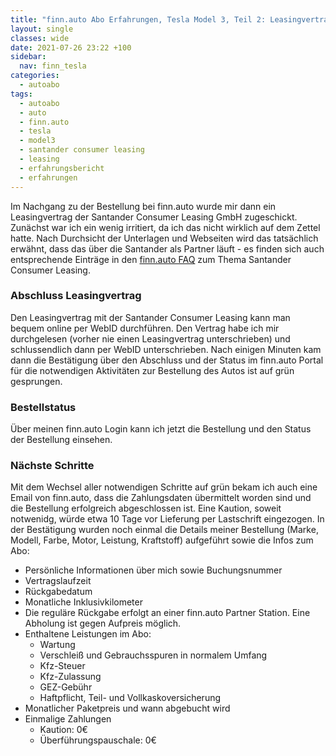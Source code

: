 ```yaml
---
title: "finn.auto Abo Erfahrungen, Tesla Model 3, Teil 2: Leasingvertrag mit Santander Consumer Leasing"
layout: single
classes: wide
date: 2021-07-26 23:22 +100
sidebar:
  nav: finn_tesla
categories:
  - autoabo
tags:
  - autoabo
  - auto
  - finn.auto
  - tesla
  - model3
  - santander consumer leasing
  - leasing
  - erfahrungsbericht
  - erfahrungen
---
```

Im Nachgang zu der Bestellung bei finn.auto wurde mir dann ein Leasingvertrag der Santander Consumer Leasing GmbH zugeschickt.
Zunächst war ich ein wenig irritiert, da ich das nicht wirklich auf dem Zettel hatte. Nach Durchsicht der Unterlagen und Webseiten
wird das tatsächlich erwähnt, dass das über die Santander als Partner läuft - es finden sich auch entsprechende Einträge in den
[finn.auto FAQ](https://www.finn.auto/faq) zum Thema Santander Consumer Leasing.

### Abschluss Leasingvertrag

Den Leasingvertrag mit der Santander Consumer Leasing kann man bequem online per WebID durchführen. Den Vertrag habe ich mir
durchgelesen (vorher nie einen Leasingvertrag unterschrieben) und schlussendlich dann per WebID unterschrieben. Nach einigen Minuten
kam dann die Bestätigung über den Abschluss und der Status im finn.auto Portal für die notwendigen Aktivitäten zur Bestellung
des Autos ist auf grün gesprungen.

### Bestellstatus

Über meinen finn.auto Login kann ich jetzt die Bestellung und den Status der Bestellung einsehen.

### Nächste Schritte

Mit dem Wechsel aller notwendigen Schritte auf grün bekam ich auch eine Email von finn.auto, dass die Zahlungsdaten übermittelt
worden sind und die Bestellung erfolgreich abgeschlossen ist. Eine Kaution, soweit notwenidg, würde etwa 10 Tage vor Lieferung
per Lastschrift eingezogen. In der Bestätigung wurden noch einmal die Details meiner Bestellung (Marke, Modell, Farbe, Motor,
Leistung, Kraftstoff) aufgeführt sowie die Infos zum Abo:

- Persönliche Informationen über mich sowie Buchungsnummer
- Vertragslaufzeit
- Rückgabedatum
- Monatliche Inklusivkilometer
- Die reguläre Rückgabe erfolgt an einer finn.auto Partner Station. Eine Abholung ist gegen Aufpreis möglich. 
- Enthaltene Leistungen im Abo:
  - Wartung
  - Verschleiß und Gebrauchsspuren in normalem Umfang
  - Kfz-Steuer
  - Kfz-Zulassung
  - GEZ-Gebühr
  - Haftpflicht, Teil- und Vollkaskoversicherung
- Monatlicher Paketpreis und wann abgebucht wird
- Einmalige Zahlungen
  - Kaution: 0€
  - Überführungspauschale: 0€

